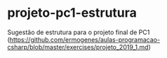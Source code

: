 # projeto-pc1-estrutura
Sugestão de estrutura para o projeto final de PC1 (https://github.com/ermogenes/aulas-programacao-csharp/blob/master/exercises/projeto_2019_1.md)
